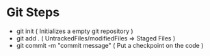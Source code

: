 # Git Steps


* git init ( Initializes a empty git repository )
* git add . ( UntrackedFiles/modifiedFiles => Staged Files )
* git commit -m "commit message" ( Put a checkpoint on the code )


